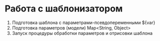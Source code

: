 # Работа с шаблонизатором

1. Подготовка шаблона с параметрами-псевдопеременными ${var}
2. Подготовка параметров (модели) Map<String, Object>
3. Запуск процедуры обработки параметров и отрисовки шаблона